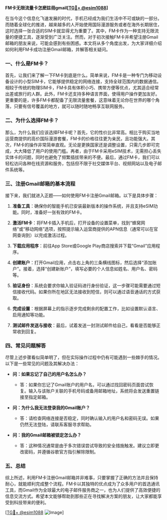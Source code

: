 **FM卡无限流量卡怎麽註冊gmail[[TG💪+ @esim1088](https://t.me/s/esim1088)]**

在当今这个信息化飞速发展的时代，手机已经成为我们生活中不可或缺的一部分。而随着全球化的推进，越来越多的人开始使用国际漫游服务或者在海外长期居住，这时选择一张合适的SIM卡就显得尤为重要了。其中，FM卡作为一种支持无限流量的便捷工具，逐渐受到广泛关注。然而，对于初次接触FM卡并希望注册Gmail邮箱的朋友来说，可能会感到有些困惑。本文将从多个角度出发，为大家详细介绍如何利用FM卡成功注册Gmail邮箱，并解答相关疑问。

### 一、什么是FM卡？

首先，让我们来了解一下FM卡到底是什么。简单来说，FM卡是一种专门为移动设备设计的小型SIM卡，它能够提供稳定的网络连接，支持全球范围内的数据通信。相较于传统的物理SIM卡，FM卡具有体积小巧、携带方便等优点，尤其适合经常出差或旅行的人群。此外，FM卡还支持多种语言界面，使得用户操作更加友好。更重要的是，许多FM卡都配备了无限流量套餐，这意味着无论你在世界的哪个角落，只要有信号覆盖的地方，就可以随时随地畅享互联网服务。

### 二、为什么选择FM卡？

那么，为什么我们应该选择FM卡呢？首先，它的性价比非常高。相比于购买当地运营商提供的高价国际漫游套餐，FM卡的价格往往更为亲民，且功能强大。其次，FM卡的操作非常简单直观。无论是更换国家还是调整设置，只需几步即可完成，大大降低了用户的使用门槛。再者，由于FM卡采用eSIM技术，无需担心丢失实体卡的问题，同时也避免了频繁插拔带来的不便。最后，通过FM卡，我们可以轻松访问各种在线资源和服务，包括但不限于社交媒体平台、视频网站以及电子邮件系统等。

### 三、注册Gmail邮箱的基本流程

接下来，我们就进入正题——如何使用FM卡注册Gmail邮箱。以下是具体步骤：

1. **准备工具**：确保你的智能手机已安装最新版本的操作系统，并且支持eSIM功能。同时，准备好一张有效的FM卡。
   
2. **激活FM卡**：将FM卡插入手机后，打开设备的设置菜单，找到“蜂窝网络”或“移动网络”选项，按照提示输入运营商提供的APN信息（通常可以在官网查询到）以完成激活过程。

3. **下载应用程序**：前往App Store或Google Play商店搜索并下载“Gmail”应用程序。

4. **创建账户**：打开Gmail应用，点击右上角的三条横线图标，然后选择“添加账户”。接着，选择“创建新账户”，填写必要的个人信息如姓名、用户名、密码等。

5. **验证身份**：系统会要求你输入验证码进行身份验证，这一步骤可能需要通过短信接收代码。如果你所在地区无法接收到短信，则可以通过语音通话的方式获取。

6. **完成设置**：根据屏幕上的指示逐步完成剩余的配置工作，比如设置默认语言、启用通知等功能。

7. **测试邮件发送与接收**：最后，试着发送一封测试邮件给自己，看看是否能够正常收到回复。

### 四、常见问题解答

尽管上述步骤看似简单明了，但在实际操作过程中仍有可能遇到一些棘手的情况。以下是一些常见的问题及其解决办法：

- **问：如果忘记了自己的用户名怎么办？**
  - 答：如果你忘记了Gmail账户的用户名，可以通过找回密码页面尝试恢复。输入与该账户关联的手机号码或备用邮箱地址，系统将会发送重置链接至指定邮箱。

- **问：为什么我无法登录我的Gmail账户？**
  - 答：请检查网络连接是否稳定，同时确认输入的用户名和密码无误。如果仍然无法登陆，请联系客服寻求帮助。

- **问：我的Gmail邮箱被锁定怎么办？**
  - 答：这种情况通常是由于多次错误尝试导致的安全措施触发。建议立即更改密码，并遵循谷歌官方指引解除限制。

### 五、总结

综上所述，利用FM卡注册Gmail邮箱并非难事，只要掌握了正确的方法并且保持耐心，就能顺利完成整个流程。FM卡以其独特的优点成为了众多用户的首选通讯工具，而Gmail作为全球最大的电子邮件服务商之一，也为人们提供了高效便捷的信息交流方式。希望本文能够帮助到那些正在寻找解决方案的朋友，让大家都能享受到科技带来的便利。

[[TG💪+ @esim1088](https://t.me/s/esim1088) ![Image](https://i.postimg.cc/4NQfJmqS/Snipaste-2025-05-13-00-14-12.png)]